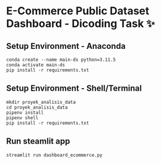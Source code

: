 # E-Commerce Public Dataset Dashboard - Dicoding Task ✨

## Setup Environment - Anaconda
```
conda create --name main-ds python=3.11.5
conda activate main-ds
pip install -r requirements.txt
```

## Setup Environment - Shell/Terminal
```
mkdir proyek_analisis_data
cd proyek_analisis_data
pipenv install
pipenv shell
pip install -r requirements.txt
```

## Run steamlit app
```
streamlit run dashboard_ecommerce.py
```
